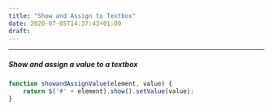 ```yaml
---
title: "Show and Assign to Textbox"
date: 2020-07-05T14:37:43+01:00
draft: 
---
```


***

##### Show and assign a value to a textbox 

```javascript
function showandAssignValue(element, value) {
    return $('#' + element).show().setValue(value);
}
```